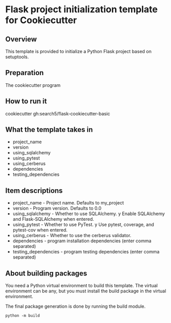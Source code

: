 # Flask project initialization template for Cookiecutter

## Overview
This template is provided to initialize a Python Flask project based on setuptools.

## Preparation
The cookiecutter program

## How to run it
cookiecutter gh:search5/flask-cookiecutter-basic

## What the template takes in
- project_name
- version
- using_sqlalchemy
- using_pytest
- using_cerberus
- dependencies
- testing_dependencies

## Item descriptions
- project_name - Project name. Defaults to my_project
- version - Program version. Defaults to 0.0
- using_sqlalchemy - Whether to use SQLAlchemy. y Enable SQLAlchemy and Flask-SQLAlchemy when entered.
- using_pytest - Whether to use PyTest. y Use pytest, coverage, and pytest-cov when entered.
- using_cerberus - Whether to use the cerberus validator.
- dependencies - program installation dependencies (enter comma separated)
- testing_dependencies - program testing dependencies (enter comma separated)


## About building packages
You need a Python virtual environment to build this template. The virtual environment can be any, but you must install the build package in the virtual environment.

The final package generation is done by running the build module.

```
python -m build
```
